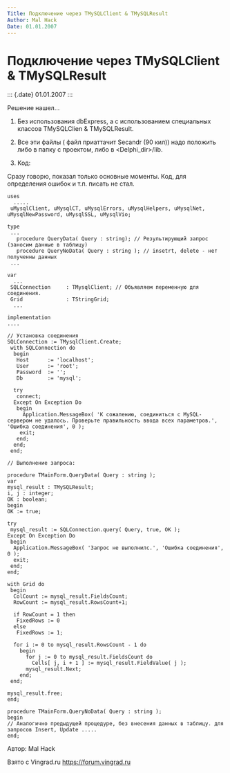 ```yaml
---
Title: Подключение через TMySQLClient & TMySQLResult
Author: Mal Hack
Date: 01.01.2007
---
```



Подключение через TMySQLClient & TMySQLResult
=============================================

::: {.date}
01.01.2007
:::

Решение нашел...

1. Без использования dbExpress, а с использованием специальных классов
TMySQLClien & TMySQLResult.

2. Все эти файлы ( файл приаттачит Secandr (90 кил)) надо положить либо
в папку с проектом, либо в \<Delphi\_dir\>/lib.

3. Код:

Сразу говорю, показал только основные моменты. Код, для определения
ошибок и т.п. писать не стал.

    uses
      .....
     uMysqlClient, uMysqlCT, uMysqlErrors, uMysqlHelpers, uMysqlNet, uMysqlNewPassword, uMysqlSSL, uMysqlVio;
     
    type
     ...
       procedure QueryData( Query : string); // Результирующий запрос (заносим данные в таблицу)
       procedure QueryNoData( Query : string ); // insetrt, delete - нет полученны данных 
     ...
     
    var
      ...
     SQLConnection     : TMysqlClient; // Объявляем переменную для соединения.
     Grid              : TStringGrid;
      ...
     
    implementation
    ....
     
    // Установка соединения
    SQLConnection := TMysqlClient.Create;
     with SQLConnection do
      begin
       Host      := 'localhost';
       User      := 'root';
       Password  := '';
       Db        := 'mysql';
     
      try
       connect;
      Except On Exception Do
       begin
         Application.MessageBox( 'К сожалению, соединиться с MySQL-сервером не удалось. Проверьте правильность ввода всех параметров.', 'Ошибка соединения', 0 );
        exit;
       end;
      end;
     end;
     
    // Выполнение запроса:
     
    procedure TMainForm.QueryData( Query : string );
    var
    mysql_result : TMySQLResult;
    i, j : integer;
    OK : boolean;
    begin
    OK := true;
     
    try
     mysql_result := SQLConnection.query( Query, true, OK );
    Except On Exception Do
     begin
      Application.MessageBox( 'Запрос не выполнилс.', 'Ошибка соединения', 0 );
      exit;
     end;
    end;
     
    with Grid do 
     begin
      ColCount := mysql_result.FieldsCount;
      RowCount := mysql_result.RowsCount+1;
     
      if RowCount = 1 then
       FixedRows := 0
      else
       FixedRows := 1;
     
      for i := 0 to mysql_result.RowsCount - 1 do
        begin
          for j := 0 to mysql_result.FieldsCount do
            Cells[ j, i + 1 ] := mysql_result.FieldValue( j );
          mysql_result.Next;
        end;
     end;
     
    mysql_result.free;
    end;
     
    procedure TMainForm.QueryNoData( Query : string );
    begin
    // Аналогично предыдущей процедуре, без внесения данных в таблицу. для запросов Insert, Update .....
    end;

Автор: Mal Hack

Взято с Vingrad.ru <https://forum.vingrad.ru>
